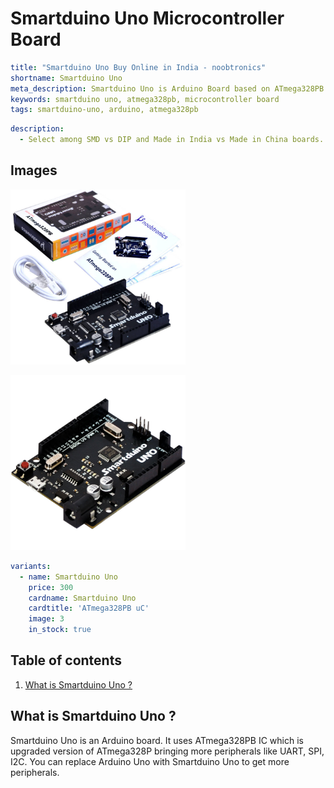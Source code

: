 # Smartduino Uno Microcontroller Board

``` yaml
title: "Smartduino Uno Buy Online in India - noobtronics"
shortname: Smartduino Uno
meta_description: Smartduino Uno is Arduino Board based on ATmega328PB microcontroller IC. Smartduino is smarter than Arduino Uno.
keywords: smartduino uno, atmega328pb, microcontroller board
tags: smartduino-uno, arduino, atmega328pb

```

``` yaml
description: 
  - Select among SMD vs DIP and Made in India vs Made in China boards.
```

## Images
<p float="left">
  <img alt="Smartduino Uno with USB Cable" 
       src="/storage/product/smartduino-uno/smartduino-uno-with-usb-cable.jpg" width="280" 
   />
  
  <img alt="Smartduino - ATmega328PB Based Microcontroller Board" 
       src="/storage/product/smartduino-uno/smarduino-uno-atmega328pb-board.jpg" width="280" 
   />
</p>

``` yaml
variants:
  - name: Smartduino Uno
    price: 300
    cardname: Smartduino Uno
    cardtitle: 'ATmega328PB uC'
    image: 3
    in_stock: true
```

## Table of contents
1. [What is Smartduino Uno ?](#What-is-Smartduino-Uno)

<a name="What-is-Arduino-Uno"></a>
## What is Smartduino Uno ? 
Smartduino Uno is an Arduino board. It uses ATmega328PB IC which is upgraded version of ATmega328P bringing more peripherals like UART, SPI, I2C. You can replace Arduino Uno with Smartduino Uno to get more peripherals.


